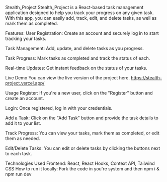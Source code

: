 Stealth_Project
Stealth_Project is a React-based task management application designed to help you track your progress on any given task. With this app, you can easily add, track, edit, and delete tasks, as well as mark them as completed.

Features:
User Registration: Create an account and securely log in to start tracking your tasks.

Task Management: Add, update, and delete tasks as you progress.

Task Progress: Mark tasks as completed and track the status of each.

Real-time Updates: Get instant feedback on the status of your tasks.

Live Demo
You can view the live version of the project here. https://stealth-project.vercel.app/

Usage
Register: If you're a new user, click on the "Register" button and create an account.

Login: Once registered, log in with your credentials.

Add a Task: Click on the "Add Task" button and provide the task details to add it to your list.

Track Progress: You can view your tasks, mark them as completed, or edit them as needed.

Edit/Delete Tasks: You can edit or delete tasks by clicking the buttons next to each task.

Technologies Used
Frontend: React, React Hooks, Context API, Tailwind CSS
How to run it locally: Fork the code in you're system and then npm i & npm run dev 
